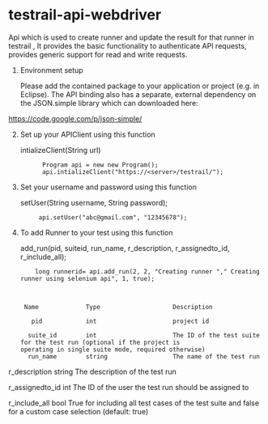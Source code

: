 # testrail-api-webdriver
Api which is used to create runner and update the result for that runner in testrail , It provides the basic functionality to authenticate API requests, provides generic support for read and write requests.

1. Environment setup
    
    Please add the contained package to your application or project (e.g. in Eclipse). The API binding also has a separate, external dependency on the JSON.simple library which can downloaded here:

https://code.google.com/p/json-simple/

2. Set up your APIClient using this function 

   intializeClient(String url)
   
   
             Program api = new new Program();
             api.intializeClient("https://<server>/testrail/");
        
3. Set your username and password using this function

   setUser(String username, String password);
   
  
            api.setUser("abc@gmail.com", "12345678");
       
4. To add Runner to your test using this function

   add_run(pid, suiteid, run_name, r_description, r_assignedto_id, r_include_all);
   
           long runnerid= api.add_run(2, 2, "Creating runner "," Creating runner using selenium api", 1, true);
   
   
   
        Name	         Type	                 Description
   
          pid            int                     project id 
   
         suite_id	     int	                 The ID of the test suite for the test run (optional if the project is                                                          operating in single suite mode, required otherwise)
         run_name	     string	                 The name of the test run
   
r_description	   string	               The description of the test run

r_assignedto_id	    int	                 The ID of the user the test run should be assigned to

r_include_all    	bool	               True for including all test cases of the test suite and false for a custom case                                                selection (default: true)


  
   
